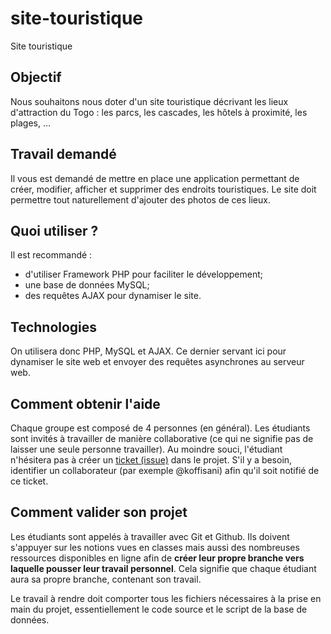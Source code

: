 # site-touristique
Site touristique 


## Objectif
Nous souhaitons nous doter d'un site touristique décrivant les lieux d'attraction du Togo : les parcs, les cascades, les hôtels à proximité, les plages, ...

## Travail demandé
Il vous est demandé de mettre en place une application permettant de créer, modifier, afficher et supprimer des endroits touristiques. Le site doit permettre tout naturellement d'ajouter des photos de ces lieux.

## Quoi utiliser ?
Il est recommandé :
- d'utiliser Framework PHP pour faciliter le développement;
- une base de données MySQL;
- des requêtes AJAX pour dynamiser le site.

## Technologies
On utilisera donc PHP, MySQL et AJAX. Ce dernier servant ici pour dynamiser le site web et envoyer des requêtes asynchrones au serveur web.

## Comment obtenir l'aide
Chaque groupe est composé de 4 personnes (en général). Les étudiants sont invités à travailler de manière collaborative (ce qui ne signifie pas de laisser une seule personne travailler). Au moindre souci, l'étudiant n'hésitera pas à créer un [ticket (issue)](https://github.com/Classroom-Koffi-Sani/site-touristique/issues) dans le projet. S'il y  a besoin, identifier un collaborateur (par exemple @koffisani) afin qu'il soit notifié de ce ticket.

## Comment valider son projet
Les étudiants sont appelés à travailler avec Git et Github. Ils doivent s'appuyer sur les notions vues en classes mais aussi des nombreuses ressources disponibles en ligne afin de **créer leur propre branche vers laquelle pousser leur travail personnel**. Cela signifie que chaque étudiant aura sa propre branche, contenant son travail.

Le travail à rendre doit comporter tous les fichiers nécessaires à la prise en main du projet, essentiellement le code source et le script de la base de données.
